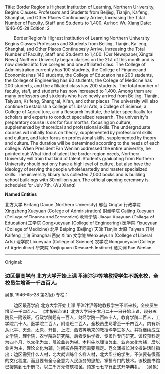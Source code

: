 Title: Border Region's Highest Institution of Learning, Northern University, Begins Classes. Professors and Students from Beijing, Tianjin, Kaifeng, Shanghai, and Other Places Continuously Arrive, Increasing the Total Number of Faculty, Staff, and Students to 1,400.
Author: Wu Xiang
Date: 1946-05-28
Edition: 2

　　Border Region's Highest Institution of Learning
    Northern University Begins Classes
    Professors and Students from Beijing, Tianjin, Kaifeng, Shanghai, and Other Places Continuously Arrive, Increasing the Total Number of Faculty, Staff, and Students to 1,400.
    [Our Newspaper, Xingtai News] Northern University began classes on the 21st of this month and is now divided into five colleges and one affiliated class. The College of Administration currently has 100 students, the College of Finance and Economics has 140 students, the College of Education has 200 students, the College of Engineering has 60 students, the College of Medicine has 200 students, and the affiliated class has 200 students. The total number of faculty, staff, and students has now increased to 1,400. Among them are many professors and students who have newly arrived from Beijing, Tianjin, Taiyuan, Kaifeng, Shanghai, Xi'an, and other places. The university will also continue to establish a College of Liberal Arts, a College of Science, a College of Agriculture, and a Research Institute, the latter specifically for scholars and experts to conduct specialized research. The university's preparatory course is set for four months, focusing on culture, supplemented by theoretical and professional skills. The undergraduate courses will initially focus on theory, supplemented by professional skills and culture, and later focus on professional skills, supplemented by theory and culture. The duration will be determined according to the needs of each college. When President Fan Wenlan addressed the entire university, he pointed out: What kind of talent the border region needs, Northern University will train that kind of talent. Students graduating from Northern University should not only have a high level of culture, but also have the ideology of serving the people wholeheartedly and master specialized skills. The university library has collected 7,000 books and is building school buildings with 30 million yuan. The official opening ceremony is scheduled for July 7th.
    (Wu Xiang)



**Named Entities**


北方大学	Beifang Daxue (Northern University)
邢台	Xingtai
行政学院	Xingzheng Xueyuan (College of Administration)
财经学院	Caijing Xueyuan (College of Finance and Economics)
教育学院	Jiaoyu Xueyuan (College of Education)
工学院	Gongxueyuan (College of Engineering)
医学院	Yixueyuan (College of Medicine)
北平	Beiping (Beijing)
天津	Tianjin
太原	Taiyuan
开封	Kaifeng
上海	Shanghai
西安	Xi'an
文学院	Wenxueyuan (College of Liberal Arts)
理学院	Lixueyuan (College of Science)
农学院	Nongxueyuan (College of Agriculture)
研究院	Yanjiuyuan (Research Institute)
范文澜	Fan Wenlan



<hr /> 

Original: 


### 边区最高学府  北方大学开始上课  平津汴沪等地教授学生不断来校，全校员生增至一千四百人。
吴象
1946-05-28
第2版()
专栏：

　　边区最高学府
    北方大学开始上课
    平津汴沪等地教授学生不断来校，全校员生增至一千四百人。
    【本报邢台讯】北方大学已于本月二十一日开始上课，现分五院及一附设班。行政学院现有一百人，财经学院一百四十人，教育学院二百人，工学院六十人，医学院二百人，附设班二百人，全校员生现增至一千四百人。内有新从北平、天津、太原、开封、上海、西安等地来的教授与学生多人。并将继续成立文学院，理学院，农学院及研究院，后者专供学者、专家作专门研究。该校预科定为四个月，以文化为主，理论业务为辅。本科先以理论为主，业务文化为辅，后以业务为主，理论文化为辅，时间按各院不同需要规定。范文澜校长对全校讲话时指出：边区需要什么人材，北大就训练什么样人材，北大毕业的学生，不仅要有很高的文化程度，而且要有全心全意为人民服务的思想，掌握专门的技术。该校图书馆已搜集到七千册书，以三千万元修筑校舍。预定七七举行正式开学典礼。
    （吴象）
